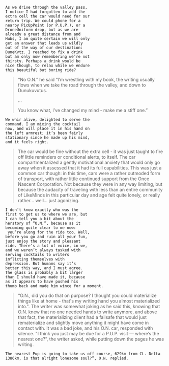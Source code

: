 <link rel="stylesheet" href="path/to/css/modest.css">

``` 
As we drive through the valley pass, 
I notice I had forgotten to add the 
extra cell the car would need for our 
return trip. We could phone for a 
nearby PicUpPoint (or P.U.P.), or a 
DroneUniform drop, but as we are 
already a great distance from and 
Hubs, I am quite certain we will only 
get an answer that leads us wildly 
out of the way of our destination: 
DuneKvtz. I reached to fix a drink 
but am only now remembering we’re not 
thirsty. Perhaps a drink would be 
nice though, to relax while we endure 
this beautiful but boring ride?
```

>“No O.N.” he said “I’m wrestling with my book, the writing usually flows when we take the road through the valley, and down to 
>Dunukuvutus. 
>
>...
>
>You know what, I’ve changed my mind - make me a stiff one.”

```
We whir alive, delighted to serve the 
command. I am mixing the cocktail 
now, and will place it in his hand on 
the left armrest; it’s been fairly 
stationary since he made up his mind, 
and it feels right.
```

>The car would be fine without the extra cell - it was just taught to fire off little reminders or conditional alerts, to itself. The car compartmentalized a gently motivational anxiety that would only go away when it assessed that it had its full capabilities. This was just a common car though: in this time, cars were a rather outmoded form of transport, with rather little continued support from the Once Nascent Corporation. Not because they were in any way limiting, but because the audacity of traveling with less than an entire community of LikeMinds in this particular day and age felt quite lonely, or really rather... well... just agonizing.

```
I don’t know exactly who was the 
first to get us to where we are, but 
I can tell you a bit about the 
herstory of “O.N.”, because as it 
becoming quite clear to me now: 
 you’re along for the ride too. Well, 
before you go and ruin all your fun, 
just enjoy the story and pleasant 
ride. There’s a lot of voice, in we, 
and we weren’t always tasked with 
serving cocktails to writers 
inflicting themselves with 
depression. But humans say it’s 
better this way, and I must agree. 
The glass is probably a bit larger 
than I should have made it, because 
as it appears to have pushed his 
thumb back and made him wince for a moment.
```


>“O.N., did you do that on purpose? I thought you could materialize things like at home - that's my writing hand you almost materialized into.". The writer was somewhat joking as he said this, knowing that O.N. knew that no one needed hands to write anymore, and above that fact, the materializing client had a failsafe that would just rematerialize and slightly move anything it might have come in contact with. It was a bad joke, and his O.N. car, responded with silence. "I think you just may be due for a P.U.P. visit — where’s the nearest one?”, the writer asked, while putting down the pages he was writing.


```
The nearest Pup is going to take us off course, 629km from CL. Delta 1386km, is that alright lonesome soul?”, O.N. replied.
```
